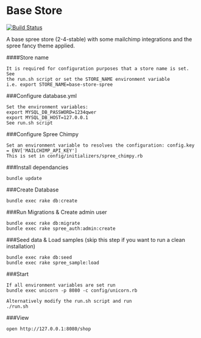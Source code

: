 # Base Store

[![Build
Status](https://travis-ci.org/lorcanoeire/base-spree-store.svg)](https://travis-ci.org/lorcanoeire/base-spree-store)

A base spree store (2-4-stable) with some mailchimp integrations and the spree fancy
theme applied.

####Store name

```
It is required for configuration purposes that a store name is set. See
the run.sh script or set the STORE_NAME environment variable
i.e. export STORE_NAME=base-store-spree
```

###Configure database.yml

```
Set the environment variables:
export MYSQL_DB_PASSWORD=1234qwer
export MYSQL_DB_HOST=127.0.0.1
See run.sh script
```

###Configure Spree Chimpy

```
Set an environment variable to resolves the configuration: config.key = ENV['MAILCHIMP_API_KEY']
This is set in config/initializers/spree_chimpy.rb
```

###Install dependancies

```
bundle update
```

###Create Database
```
bundle exec rake db:create
```

###Run Migrations & Create admin user

```
bundle exec rake db:migrate
bundle exec rake spree_auth:admin:create
```

###Seed data & Load samples
(skip this step if you want to run a clean installation)

```
bundle exec rake db:seed
bundle exec rake spree_sample:load
```

###Start

```
If all environment variables are set run
bundle exec unicorn -p 8080 -c config/unicorn.rb

Alternatively modify the run.sh script and run
./run.sh
```

###View

```
open http://127.0.0.1:8080/shop
```
